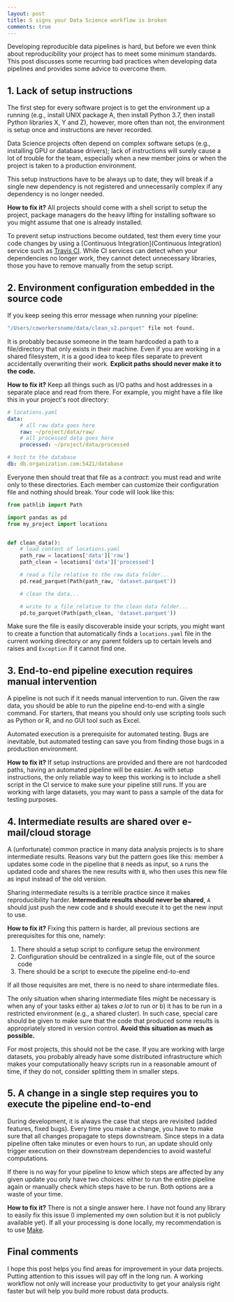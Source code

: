 ```yaml
---
layout: post
title: 5 signs your Data Science workflow is broken
comments: true
---
```


Developing reproducible data pipelines is hard, but before we even think about reproducibility your project has to meet some minimum standards. This post discusses some recurring bad practices when developing data pipelines and provides some advice to overcome them.

## 1. Lack of setup instructions

The first step for every software project is to get the environment up a running (e.g., install UNIX package A, then install Python 3.7, then install Python libraries X, Y and Z), however, more often than not, the environment is setup once and instructions are never recorded.

Data Science projects often depend on complex software setups (e.g., installing GPU or database drivers); lack of instructions will surely cause a lot of trouble for the team, especially when a new member joins or when the project is taken to a production environment.

This setup instructions have to be always up to date, they will break if a single new dependency is not registered and unnecessarily complex if any dependency is no longer needed.

**How to fix it?** All projects should come with a shell script to setup the project, package managers do the heavy lifting for installing software so you might assume that one is already installed.

To prevent setup instructions become outdated, test them every time your code changes by using a [Continuous Integration](Continuous Integration) service such as [Travis CI](https://travis-ci.org/). While CI services can detect when your dependencies no longer work, they cannot detect unnecessary libraries, those you have to remove manually from the setup script.

## 2. Environment configuration embedded in the source code

If you keep seeing this error message when running your pipeline:

```bash
"/Users/coworkersname/data/clean_v2.parquet" file not found.
```

It is probably because someone in the team hardcoded a path to a file/directory that only exists in their machine. Even if you are working in a shared filesystem, it is a good idea to keep files separate to prevent accidentally overwriting their work. **Explicit paths should never make it to the code.**

**How to fix it?** Keep all things such as I/O paths and host addresses in a separate place and read from there. For example, you might have a file like this in your project's root directory:

```yaml
# locations.yaml
data:
    # all raw data goes here
    raw: ~/project/data/raw/
    # all processed data goes here
    processed: ~/project/data/processed

# host to the database
db: db.organization.com:5421/database
```

Everyone then should treat that file as a *contract*: you must read and write only to these directories. Each member can customize their configuration file and nothing should break. Your code will look like this:

```python
from pathlib import Path

import pandas as pd
from my_project import locations


def clean_data():
    # load content of locations.yaml
    path_raw = locations['data']['raw']
    path_clean = locations['data']['processed']

    # read a file relative to the raw data folder...
    pd.read_parquet(Path(path_raw, 'dataset.parquet'))

    # clean the data...

    # write to a file relative to the clean data folder...
    pd.to_parquet(Path(path_clean, 'dataset.parquet'))
```

Make sure the file is easily discoverable inside your scripts, you might want to create a function that automatically finds a `locations.yaml` file in the current working directory or any parent folders up to certain levels and raises and `Exception` if it cannot find one.

## 3. End-to-end pipeline execution requires manual intervention

A pipeline is not such if it needs manual intervention to run. Given the raw data, you should be able to run the pipeline end-to-end with a single command. For starters, that means you should only use scripting tools such as Python or R, and no GUI tool such as Excel.

Automated execution is a prerequisite for automated testing. Bugs are inevitable, but automated testing can save you from finding those bugs in a production environment.

**How to fix it?** If setup instructions are provided and there are not hardcoded paths, having an automated pipeline will be easier. As with setup instructions, the only reliable way to keep this working is to include a shell script in the CI service to make sure your pipeline still runs. If you are working with large datasets, you may want to pass a sample of the data for testing purposes.

## 4. Intermediate results are shared over e-mail/cloud storage

A (unfortunate) common practice in many data analysis projects is to share intermediate results. Reasons vary but the pattern goes like this: member `A` updates some code in the pipeline that `B` needs as input, so `A` runs the updated code and shares the new results with `B`, who then uses this new file as input instead of the old version.

Sharing intermediate results is a terrible practice since it makes reproducibility harder. **Intermediate results should never be shared**, `A` should just push the new code and `B` should execute it to get the new input to use.

**How to fix it?** Fixing this pattern is harder, all previous sections are prerequisites for this one, namely:

1. There should a setup script to configure setup the environment
2. Configuration should be centralized in a single file, out of the source code
3. There should be a script to execute the pipeline end-to-end

If all those requisites are met, there is no need to share intermediate files.

The only situation when sharing intermediate files might be necessary is when any of your tasks either a) takes *a lot* to run or b) it has to be run in a restricted environment (e.g., a shared cluster). In such case, special care should be given to make sure that the code that produced some results is appropriately stored in version control. **Avoid this situation as much as possible.**

For most projects, this should not be the case. If you are working with large datasets, you probably already have some distributed infrastructure which makes your computationally heavy scripts run in a reasonable amount of time, if they do not, consider splitting them in smaller steps.


## 5. A change in a single step requires you to execute the pipeline end-to-end

During development, it is always the case that steps are revisited (added features, fixed bugs). Every time you make a change, you have to make sure that all changes propagate to steps downstream. Since steps in a data pipeline often take minutes or even hours to run, an update should only trigger execution on their downstream dependencies to avoid wasteful computations.

If there is no way for your pipeline to know which steps are affected by any given update you only have two choices: either to run the entire pipeline again or manually check which steps have to be run. Both options are a waste of your time.

**How to fix it?** There is not a single answer here. I have not found any library to easily fix this issue (I implemented my own solution but it is not publicly available yet). If all your processing is done locally, my recommendation is to use [Make](https://en.wikipedia.org/wiki/Make_(software)).

## Final comments

I hope this post helps you find areas for improvement in your data projects. Putting attention to this issues will pay off in the long run. A working workflow not only will increase your productivity to get your analysis right faster but will help you build more robust data products.


